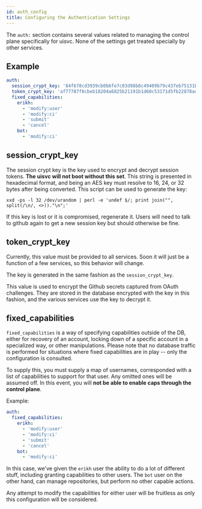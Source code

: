```yaml
---
id: auth_config
title: Configuring the Authentication Settings
---
```


The `auth:` section contains several values related to managing the control
plane specifically for uisvc. None of the settings get treated specially by
other services.

## Example

```yaml
auth:
  session_crypt_key: '84f678cd3939cb0b6fe7c03d98b8c49409b79c437eb75131bc0faa40eb858cb3'
  token_crypt_key: 'af77787f8cbeb18204a6825b21191b1d60c53171d5fb22878ad8d907ea8629c2'
  fixed_capabilities:
    erikh:
      - 'modify:user'
      - 'modify:ci'
      - 'submit'
      - 'cancel'
    bot:
      - 'modify:ci'
```

## session_crypt_key

The session crypt key is the key used to encrypt and decrypt session tokens.
**The uisvc will not boot without this set**. This string is presented in
hexadecimal format, and being an AES key must resolve to 16, 24, or 32 bytes
after being converted. This script can be used to generate the key:

```text
xxd -ps -l 32 /dev/urandom | perl -e 'undef $/; print join("", split(/\n/, <>))."\n";'
```

If this key is lost or it is compromised, regenerate it. Users will need to
talk to github again to get a new session key but should otherwise be fine.

## token_crypt_key

Currently, this value must be provided to all services. Soon it will just be a
function of a few services, so this behavior will change.

The key is generated in the same fashion as the `session_crypt_key`.

This value is used to encrypt the Github secrets captured from OAuth
challenges. They are stored in the database encrypted with the key in this
fashion, and the various services use the key to decrypt it.

## fixed_capabilities

`fixed_capabilities` is a way of specifying capabilities outside of the DB,
either for recovery of an account, locking down of a specific account in a
specialized way, or other manipulations. Please note that no database traffic
is performed for situations where fixed capabilities are in play -- only the
configuration is consulted.

To supply this, you must supply a map of usernames, corresponded with a list of
capabilities to support for that user. Any omitted ones will be assumed off. In
this event, you will **not be able to enable caps through the control plane**.

Example:

```yaml
auth:
  fixed_capabilities:
    erikh:
      - 'modify:user'
      - 'modify:ci'
      - 'submit'
      - 'cancel'
    bot:
      - 'modify:ci'
```

In this case, we've given the `erikh` user the ability to do a lot of different
stuff, including granting capabilities to other users. The `bot` user on the
other hand, can manage repositories, but perform no other capable actions.

Any attempt to modify the capabilities for either user will be fruitless as
only this configuration will be considered.
